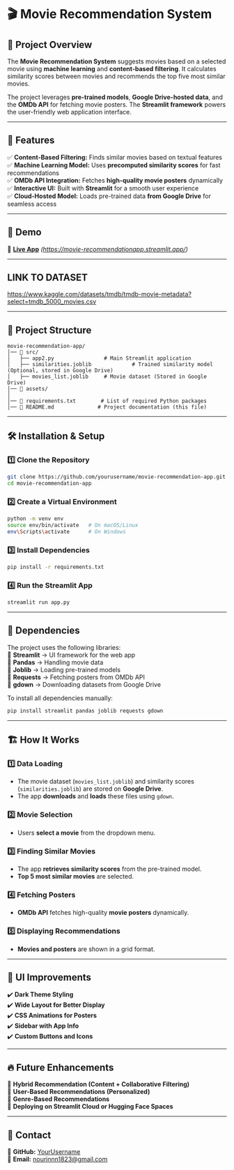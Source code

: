 

# 🎬 Movie Recommendation System  

## 📌 **Project Overview**  
The **Movie Recommendation System** suggests movies based on a selected movie using **machine learning** and **content-based filtering**. It calculates similarity scores between movies and recommends the top five most similar movies.  

The project leverages **pre-trained models**, **Google Drive-hosted data**, and the **OMDb API** for fetching movie posters. The **Streamlit framework** powers the user-friendly web application interface.

---

## 🚀 **Features**  
✅ **Content-Based Filtering:** Finds similar movies based on textual features  
✅ **Machine Learning Model:** Uses **precomputed similarity scores** for fast recommendations  
✅ **OMDb API Integration:** Fetches **high-quality movie posters** dynamically  
✅ **Interactive UI:** Built with **Streamlit** for a smooth user experience  
✅ **Cloud-Hosted Model:** Loads pre-trained data **from Google Drive** for seamless access  

---

## 🎥 **Demo**  
🚀 **[Live App](#)** _(https://movie-recommendationapp.streamlit.app/)_  

---


##  **LINK TO DATASET**  
https://www.kaggle.com/datasets/tmdb/tmdb-movie-metadata?select=tmdb_5000_movies.csv 

---

## 📂 **Project Structure**  

```
movie-recommendation-app/
│── 📂 src/
│   ├── app2.py                # Main Streamlit application
│   ├── similarities.joblib             # Trained similarity model (Optional, stored in Google Drive)
│   ├── movies_list.joblib     # Movie dataset (Stored in Google Drive)
│── 📂 assets/
│   
│── 📜 requirements.txt        # List of required Python packages
│── 📜 README.md              # Project documentation (this file)
```

---

## 🛠️ **Installation & Setup**  

### **1️⃣ Clone the Repository**
```bash
git clone https://github.com/yourusername/movie-recommendation-app.git
cd movie-recommendation-app
```

### **2️⃣ Create a Virtual Environment**  
```bash
python -m venv env
source env/bin/activate   # On macOS/Linux
env\Scripts\activate      # On Windows
```

### **3️⃣ Install Dependencies**  
```bash
pip install -r requirements.txt
```

### **4️⃣ Run the Streamlit App**  
```bash
streamlit run app.py
```

---

## 🔗 **Dependencies**  
The project uses the following libraries:  
📌 **Streamlit** → UI framework for the web app  
📌 **Pandas** → Handling movie data  
📌 **Joblib** → Loading pre-trained models  
📌 **Requests** → Fetching posters from OMDb API  
📌 **gdown** → Downloading datasets from Google Drive  

To install all dependencies manually:  
```bash
pip install streamlit pandas joblib requests gdown
```

---

## 🏗️ **How It Works**  

### **1️⃣ Data Loading**  
- The movie dataset (`movies_list.joblib`) and similarity scores (`similarities.joblib`) are stored on **Google Drive**.  
- The app **downloads** and **loads** these files using `gdown`.  

### **2️⃣ Movie Selection**  
- Users **select a movie** from the dropdown menu.  

### **3️⃣ Finding Similar Movies**  
- The app **retrieves similarity scores** from the pre-trained model.  
- **Top 5 most similar movies** are selected.  

### **4️⃣ Fetching Posters**  
- **OMDb API** fetches high-quality **movie posters** dynamically.  

### **5️⃣ Displaying Recommendations**  
- **Movies and posters** are shown in a grid format.  

---

## 🎨 **UI Improvements**  
✔️ **Dark Theme Styling**  
✔️ **Wide Layout for Better Display**  
✔️ **CSS Animations for Posters**  
✔️ **Sidebar with App Info**  
✔️ **Custom Buttons and Icons**  

---

## 🔥 **Future Enhancements**  
🚀 **Hybrid Recommendation (Content + Collaborative Filtering)**  
🚀 **User-Based Recommendations (Personalized)**  
🚀 **Genre-Based Recommendations**  
🚀 **Deploying on Streamlit Cloud or Hugging Face Spaces**  

---

## 📧 **Contact**  
🔹 **GitHub:** [YourUsername](https://github.com/Nourin04)  
🔹 **Email:** nourinnn1823@gmail.com  

